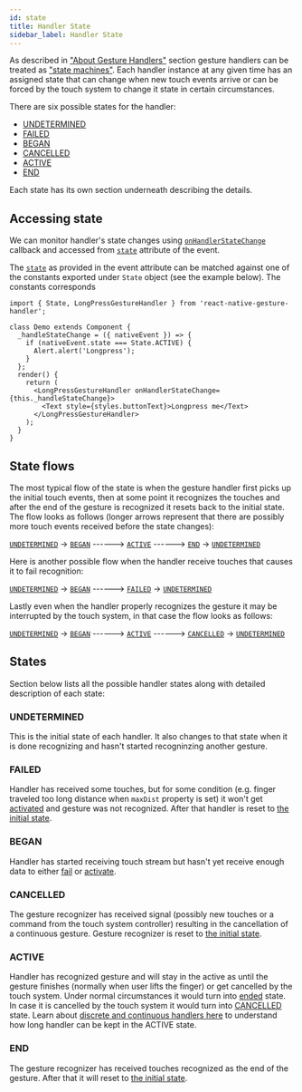 ```yaml
---
id: state
title: Handler State
sidebar_label: Handler State
---
```


As described in ["About Gesture Handlers"](about-handlers.md) section gesture handlers can be treated as ["state machines"](https://en.wikipedia.org/wiki/Finite-state_machine).
Each handler instance at any given time has an assigned state that can change when new touch events arrive or can be forced by the touch system to change it state in certain circumstances.

There are six possible states for the handler:
 - [UNDETERMINED](#undetermined)
 - [FAILED](#failed)
 - [BEGAN](#began)
 - [CANCELLED](#cancelled)
 - [ACTIVE](#active)
 - [END](#end)

Each state has its own section underneath describing the details.

## Accessing state

We can monitor handler's state changes using [`onHandlerStateChange`](handler-common.md#onhandlerstatechange) callback and accessed from [`state`](handler-common.md#state) attribute of the event.

The [`state`](handler-common.md#state) as provided in the event attribute can be matched against one of the constants exported under `State` object (see the example below).
The constants corresponds

```
import { State, LongPressGestureHandler } from 'react-native-gesture-handler';

class Demo extends Component {
  _handleStateChange = ({ nativeEvent }) => {
    if (nativeEvent.state === State.ACTIVE) {
      Alert.alert('Longpress');
    }
  };
  render() {
    return (
      <LongPressGestureHandler onHandlerStateChange={this._handleStateChange}>
        <Text style={styles.buttonText}>Longpress me</Text>
      </LongPressGestureHandler>
    );
  }
}
```

## State flows

The most typical flow of the state is when the gesture handler first picks up the initial touch events, then at some point it recognizes the touches and after the end of the gesture is recognized it resets back to the initial state. The flow looks as follows (longer arrows represent that there are possibly more touch events received before the state changes):

[`UNDETERMINED`](#undetermined) -> [`BEGAN`](#began) ------> [`ACTIVE`](#active) ------> [`END`](#end) -> [`UNDETERMINED`](#undetermined)

Here is another possible flow when the handler receive touches that causes it to fail recognition:

[`UNDETERMINED`](#undetermined) -> [`BEGAN`](#began) ------> [`FAILED`](#failed) -> [`UNDETERMINED`](#undetermined)

Lastly even when the handler properly recognizes the gesture it may be interrupted by the touch system, in that case the flow looks as follows:

[`UNDETERMINED`](#undetermined) -> [`BEGAN`](#began) ------> [`ACTIVE`](#active) ------> [`CANCELLED`](#cancelled) -> [`UNDETERMINED`](#undetermined)

## States

Section below lists all the possible handler states along with detailed description of each state:

### UNDETERMINED
This is the initial state of each handler. It also changes to that state when it is done recognizing and hasn't started recogninzing another gesture.

### FAILED
Handler has received some touches, but for some condition (e.g. finger traveled too long distance when `maxDist` property is set) it won't get [activated](#ACTIVE) and gesture was not recognized. After that handler is reset to [the initial state](#undetermined).

### BEGAN
Handler has started receiving touch stream but hasn't yet receive enough data to either [fail](#failed) or [activate](#active).

### CANCELLED
The gesture recognizer has received signal (possibly new touches or a command from the touch system controller) resulting in the cancellation of a continuous gesture. Gesture recognizer is reset to [the initial state](#undetermined).

### ACTIVE
Handler has recognized gesture and will stay in the active as until the gesture finishes (normally when user lifts the finger) or get cancelled by the touch system. Under normal circumstances it would turn into [ended](#end) state. In case it is cancelled by the touch system it would turn into [CANCELLED](#cancelled) state.
Learn about [discrete and continuous handlers here](about-handlers.md#discrete-vs-continuous) to understand how long handler can be kept in the ACTIVE state.

### END
The gesture recognizer has received touches recognized as the end of the gesture. After that it will reset to [the initial state](#undetermined).
